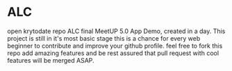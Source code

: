 # ALC
open krytodate repo 
ALC final MeetUP 5.0 App Demo, created in a day.
This project is still in it's most basic stage this is a chance for every web beginner to contribute and improve your github profile.
feel free to fork this repo add amazing features and be rest assured that pull request with cool features will be merged ASAP.

